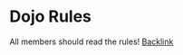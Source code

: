 Dojo Rules
==========

All members should read the rules!
[Backlink](https://github.com/deadlyvipers)

